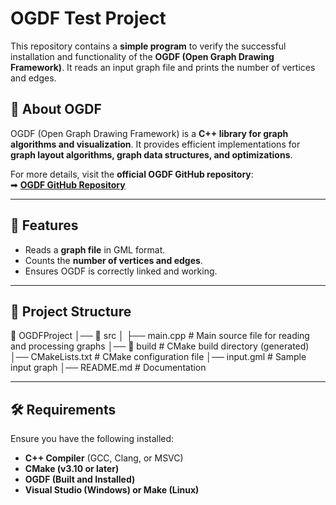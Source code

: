 # OGDF Test Project 

This repository contains a **simple program** to verify the successful installation and functionality of the **OGDF (Open Graph Drawing Framework)**. It reads an input graph file and prints the number of vertices and edges.

## 🔗 About OGDF
OGDF (Open Graph Drawing Framework) is a **C++ library for graph algorithms and visualization**. It provides efficient implementations for **graph layout algorithms, graph data structures, and optimizations**.

For more details, visit the **official OGDF GitHub repository**:  
➡ **[OGDF GitHub Repository](https://github.com/ogdf/ogdf)**

---

## 🚀 Features
- Reads a **graph file** in GML format.
- Counts the **number of vertices and edges**.
- Ensures OGDF is correctly linked and working.

---

## 📂 Project Structure

 

📁 OGDFProject │── 📁 src │ ├── main.cpp # Main source file for reading and processing graphs │── 📁 build # CMake build directory (generated) │── CMakeLists.txt # CMake configuration file │── input.gml # Sample input graph │── README.md # Documentation

 
---

## 🛠️ Requirements
Ensure you have the following installed:
- **C++ Compiler** (GCC, Clang, or MSVC)
- **CMake (v3.10 or later)**
- **OGDF (Built and Installed)**
- **Visual Studio (Windows) or Make (Linux)** 